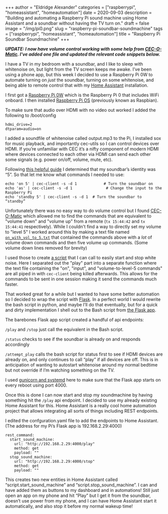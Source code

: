 +++
author = "Eldridge Alexander"
categories = ["raspberrypi", "homeassistant", "homeautomation"]
date = 2020-09-03
description = "Building and automating a Raspberry Pi sound machine using Home Assistant and a soundbar without having the TV turn on."
draft = false
image = "/img/pi0.png"
slug = "raspberry-pi-soundbar-soundmachine"
tags = ["raspberrypi", "homeassistant", "homeautomation"]
title = "Raspberry Pi Soundbar Soundmachine"
+++

***UPDATE: I now have volume control working with some help from [CEC-O-Matic](https://cec-o-matic.com). I've added one file and updated the relevant code snippets below.***

I have a TV in my bedroom with a soundbar, and I like to sleep with whitenoise on, but light from the TV screen keeps me awake. I’ve been using a phone app, but this week I decided to use a Raspberry Pi 0W to automate turning on _just_ the soundbar, turning on some whitenoise, and  being able to remote control that with my [Home Assistant](https://www.home-assistant.io/) installation.

I first got a [Raspberry Pi 0W](https://www.raspberrypi.org/products/raspberry-pi-zero-w/) which is the Raspberry Pi 0 that includes WiFi onboard. I then installed [Raspberry Pi OS](https://www.raspberrypi.org/downloads/raspberry-pi-os/) (previously known as Raspbian). 

To make sure that audio over HDMI with no video out worked I added the following to /boot/config

```
hdmi_drive=2
dtparam=audio=on
```

I added a soundfile of whitenoise called output.mp3 to the Pi, I installed sox for music playback, and importantly cec-utils so I can control devices over HDMI. If you’re unfamiliar with CEC it’s a nifty component of modern HDMI where devices connected to each other via HDMI can send each other some signals (e.g. power on/off, volume, mute, etc).

Following [this helpful guide](https://www.linuxuprising.com/2019/07/raspberry-pi-power-on-off-tv-connected.html) I determined that my soundbar’s identity was “5”. So that let me know what commands I needed to use:

```
echo 'on 5' | cec-client -s -d 1            # Turn the soundbar on
echo 'as' | cec-client -s -d 1               # Change the input to the Raspberry Pi
echo 'standby 5' | cec-client -s -d 1  # Turn the soundbar to “standby”
```

Unfortunately there was no easy way to do volume control but I found [CEC-O-Matic](https://www.cec-o-matic.com/) which allowed me to find the commands that are equivalent to "volume down" and "volume up" from a remote (`tx 15:44:42` and `tx 15:44:41` respectively). While I couldn't find a way to directly set my volume to "level 5" I worked around this by making a text file named [`on_with_vol_to_5.txt`](https://gist.github.com/eldridgea/23fd3763a507d9c7ba1cf9508c3d0e85) that contained the commands above with a *lot* of volume down commands and then five volume up commands. (Some volume down lines removed for brevity) 

<script src="https://gist.github.com/eldridgea/23fd3763a507d9c7ba1cf9508c3d0e85.js"></script>

I used those to create [a script](https://gist.github.com/eldridgea/fea6dcdcf8e53decfdc0404c395bf18c) that I can call to easily start and stop white noise. Here I separated out the "play" part into a separate function where the text file containing the "on", "input", and "volume-to-level-5 commands" are all piped in with `cec-client` being killed afterwards. This allows for the commands to be sent in one session making it send the commands much faster.

<script src="https://gist.github.com/eldridgea/fea6dcdcf8e53decfdc0404c395bf18c.js"></script>

That worked great for a while but I wanted to have some better automation so I decided to wrap the script with [Flask](https://flask.palletsprojects.com/en/1.1.x/). In a perfect world I would rewrite the bash script in python, and maybe I’ll do that eventually, but for a quick and dirty implementation I shell out to the Bash script from [the Flask app](https://gist.github.com/eldridgea/0f18ffed15b163e96fb2b1462b2c2c0b). 

<script src="https://gist.github.com/eldridgea/0f18ffed15b163e96fb2b1462b2c2c0b.js"></script>

The barebones Flask app script created a handful of api endpoints:

`/play` and `/stop` just call the equivalent in the Bash script.

`/status` checks to see if the soundbar is already on and responds accordingly 

`/attempt_play` calls the bash script for status first to see if HDMI devices are already on, and only continues to call “play” if all devices are off. This is in anticipation of wanting to autostart whitenoise around my normal bedtime but not override if I’m watching something on the TV.

I used [gunicorn and systemd](https://edmondchuc.com/deploying-python-flask-with-gunicorn-nginx-and-systemd/) here to make sure that the Flask app starts on every reboot using port 4000.

Once this is done I can now start and stop my soundmachine by having something hit the `/play` api endpoint. I decided to use my already existing Home Assistant for this. Home Assistant is a really cool home automation project that allows integrating all sorts of things including REST endpoints.

I edited the confguration.yaml file to add the endpoints to Home Assistant. (The address for my Pi’s Flask app is 192.168.2.29:4000)

```
rest_command:
  start_sound_machine:
    url: "http://192.168.2.29:4000/play"
    method: get 
    payload: ""
  stop_sound_machine:
    url: "http://192.168.2.29:4000/stop"
    method: get 
    payload: ""
```

This creates two new entities in Home Assistant called “script.start_sound_machine” and “script.stop_sound_machine”. I can and have added them as buttons to my dashboard and in automations! Still just open an app on my phone and hit “Play” but I get it from the soundbar, doesn’t use power from my phone, and I can have Home Assistant start it automatically, and also stop it before my normal wakeup time! 


